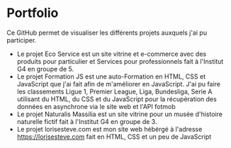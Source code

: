 # Portfolio

Ce GitHub permet de visualiser les différents projets auxquels j'ai pu participer.

- Le projet Eco Service est un site vitrine et e-commerce avec des produits pour particulier et Services pour professionnels fait à l'Institut G4 en groupe de 5.
- Le projet Formation JS est une auto-Formation en HTML, CSS et JavaScript que j'ai fait afin de m'améliorer en JavaScript. J'ai pu faire les classements Ligue 1, Premier League, Liga, Bundesliga, Serie A utilisant du HTML, du CSS et du JavaScript pour la récupèration des données en asynchrone via le site web et l'API fotmob
- Le projet Naturalis Massilia est un site vitrine pour un musée d'histoire naturelle fictif fait à l'Institut G4 en groupe de 3.
- Le projet lorisesteve.com est mon site web hébérgé à l'adresse https://lorisesteve.com fait en HTML, CSS et un peu de JavaScript
